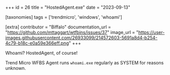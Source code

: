 +++
id = 26
title = "HostedAgent.exe"
date = "2023-09-13"

[taxonomies]
tags = ['trendmicro', 'windows', 'whoami']

[extra]
contributor = "Biffalo"
documentation_url = "https://github.com/mttaggart/wtfbins/issues/37"
image_url = "https://user-images.githubusercontent.com/26933099/214572603-5691a8d4-b254-4c79-b18c-e0a59e366eff.png"
+++

Whoami? HostedAgent, of course!

<!-- more -->
 
Trend Micro WFBS Agent runs `whoami.exe` regularly as SYSTEM for reasons unknown. 
